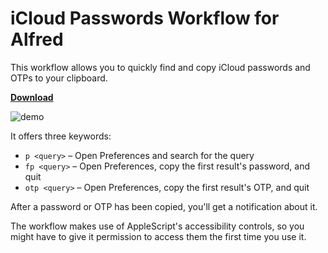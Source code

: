 # iCloud Passwords Workflow for Alfred

This workflow allows you to quickly find and copy iCloud passwords and OTPs to your clipboard.

**[Download](https://github.com/leolabs/alfred-icloud-passwords/releases/latest)**

![demo](https://user-images.githubusercontent.com/541628/143510388-843a5fa1-118c-4367-aea8-75c2d9c417e3.gif)

It offers three keywords:

- `p <query>` – Open Preferences and search for the query
- `fp <query>` – Open Preferences, copy the first result's password, and quit
- `otp <query>` – Open Preferences, copy the first result's OTP, and quit

After a password or OTP has been copied, you'll get a notification about it.

The workflow makes use of AppleScript's accessibility controls, so you might have to give it 
permission to access them the first time you use it.

